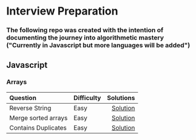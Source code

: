 # Interview Preparation

### The following repo was created with the intention of documenting the journey into algorithmetic mastery ("Currently in Javascript but more languages will be added")

## Javascript 

### Arrays
| Question       | Difficulty| Solutions |
|  :----        |-----------| ----:     |
| Reverse String |Easy|[Solution](https://github.com/pedrocor12/LeetCode/blob/main/Javascript/Arrays/reverseString.js)|
| Merge sorted arrays|Easy|[Solution](https://github.com/pedrocor12/LeetCode/blob/main/Javascript/Arrays/mergeSortedArrays.js)|  
| Contains Duplicates|Easy|[Solution](https://github.com/pedrocor12/LeetCode/blob/main/Javascript/Arrays/containsDuplicate.js)|